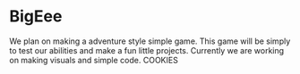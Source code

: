 # BigEee
We plan on making a adventure style simple game. 
This game will be simply to test our abilities and make a fun little projects. Currently we are working on making visuals and simple code. 
COOKIES 
